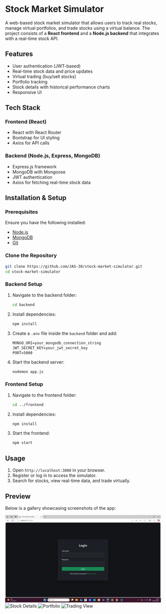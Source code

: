 # Stock Market Simulator

A web-based stock market simulator that allows users to track real stocks, manage virtual portfolios, and trade stocks using a virtual balance. The project consists of a **React frontend** and a **Node.js backend** that integrates with a real-time stock API.

## Features
- User authentication (JWT-based)
- Real-time stock data and price updates
- Virtual trading (buy/sell stocks)
- Portfolio tracking
- Stock details with historical performance charts
- Responsive UI

## Tech Stack
### Frontend (React)
- React with React Router
- Bootstrap for UI styling
- Axios for API calls

### Backend (Node.js, Express, MongoDB)
- Express.js framework
- MongoDB with Mongoose
- JWT authentication
- Axios for fetching real-time stock data

## Installation & Setup

### Prerequisites
Ensure you have the following installed:
- [Node.js](https://nodejs.org/)
- [MongoDB](https://www.mongodb.com/)
- [Git](https://git-scm.com/)

### Clone the Repository
```sh
git clone https://github.com/JAS-30/stock-market-simulator.git
cd stock-market-simulator
```

### Backend Setup
1. Navigate to the backend folder:
   ```sh
   cd backend
   ```
2. Install dependencies:
   ```sh
   npm install
   ```
3. Create a `.env` file inside the `backend` folder and add:
   ```env
   MONGO_URI=your_mongodb_connection_string
   JWT_SECRET_KEY=your_jwt_secret_key
   PORT=5000
   ```
4. Start the backend server:
   ```sh
   nodemon app.js
   ```

### Frontend Setup
1. Navigate to the frontend folder:
   ```sh
   cd ../frontend
   ```
2. Install dependencies:
   ```sh
   npm install
   ```
3. Start the frontend:
   ```sh
   npm start
   ```

## Usage
1. Open `http://localhost:3000` in your browser.
2. Register or log in to access the simulator.
3. Search for stocks, view real-time data, and trade virtually.

## Preview
Below is a gallery showcasing screenshots of the app:

![Login](images/ScreenshotProject3-1.png)
![Stock Details](path_to_screenshot_2)
![Portfolio](path_to_screenshot_3)
![Trading View](path_to_screenshot_4)
